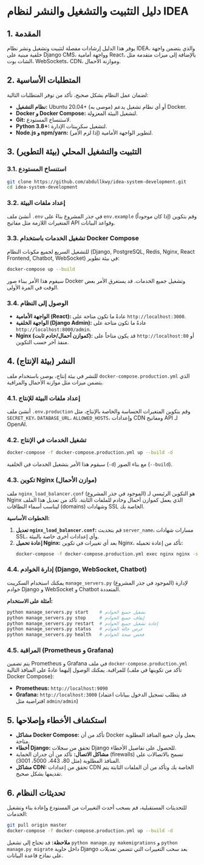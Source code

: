 # دليل التثبيت والتشغيل والنشر لنظام IDEA

## 1. المقدمة

يوفر هذا الدليل إرشادات مفصلة لتثبيت وتشغيل ونشر نظام IDEA، والذي يتضمن واجهة خلفية مبنية على Django CMS، وواجهة أمامية React، بالإضافة إلى ميزات متقدمة مثل الشات بوت، WebSockets، CDN، وموازنة الأحمال.

## 2. المتطلبات الأساسية

لضمان عمل النظام بشكل صحيح، تأكد من توفر المتطلبات التالية:

*   **نظام التشغيل:** Ubuntu 20.04+ (موصى به) أو أي نظام تشغيل يدعم Docker.
*   **Docker و Docker Compose:** لتشغيل البيئة المعزولة.
*   **Git:** لاستنساخ المستودع.
*   **Python 3.8+:** لتشغيل سكريبتات الإدارة.
*   **Node.js و npm/yarn:** لتطوير الواجهة الأمامية (إذا لزم الأمر).

## 3. التثبيت والتشغيل المحلي (بيئة التطوير)

### 3.1. استنساخ المستودع

```bash
git clone https://github.com/abdullkwy/idea-system-development.git
cd idea-system-development
```

### 3.2. إعداد ملفات البيئة

أنشئ ملف `.env` في جذر المشروع بناءً على `env.example` (إذا كان موجوداً) وقم بتكوين المتغيرات اللازمة مثل مفاتيح API وقواعد البيانات.

### 3.3. تشغيل الخدمات باستخدام Docker Compose

للتشغيل السريع لجميع مكونات النظام (Django, PostgreSQL, Redis, Nginx, React Frontend, Chatbot, WebSocket) في بيئة تطوير:

```bash
docker-compose up --build
```

سيقوم هذا الأمر ببناء صور Docker وتشغيل جميع الخدمات. قد يستغرق الأمر بعض الوقت في المرة الأولى.

### 3.4. الوصول إلى النظام

*   **الواجهة الأمامية (React):** عادةً ما تكون متاحة على `http://localhost:3000`.
*   **الواجهة الخلفية (Django Admin):** عادةً ما تكون متاحة على `http://localhost:8000/admin`.
*   **Nginx (كموازن أحمال/خادم ثابت):** قد يكون متاحاً على `http://localhost:80` أو منفذ آخر حسب التكوين.

## 4. النشر (بيئة الإنتاج)

للنشر في بيئة إنتاج، يوصى باستخدام ملف `docker-compose.production.yml` الذي يتضمن ميزات مثل موازنة الأحمال والمراقبة.

### 4.1. إعداد ملفات البيئة للإنتاج

أنشئ ملف `.env.production` وقم بتكوين المتغيرات الحساسة والخاصة بالإنتاج، مثل `SECRET_KEY`، `DATABASE_URL`، `ALLOWED_HOSTS`، وإعدادات CDN ومفاتيح API لـ OpenAI.

### 4.2. تشغيل الخدمات في الإنتاج

```bash
docker-compose -f docker-compose.production.yml up --build -d
```

سيقوم هذا الأمر بتشغيل الخدمات في الخلفية (`-d`) مع بناء الصور (`--build`).

### 4.3. تكوين Nginx (موازن الأحمال)

ملف `nginx_load_balancer.conf` (الموجود في جذر المشروع) هو التكوين الرئيسي لـ Nginx الذي يعمل كموازن أحمال وخادم للملفات الثابتة. تأكد من تعديل هذا الملف ليناسب أسماء النطاقات (domains) وشهادات SSL الخاصة بك.

**الخطوات الأساسية:**

1.  **تعديل `nginx_load_balancer.conf`:** قم بتحديث `server_name`، مسارات شهادات SSL، وأي إعدادات أخرى خاصة بالبيئة.
2.  **إعادة تحميل Nginx:** بعد أي تغييرات في تكوين Nginx، تأكد من إعادة تحميله:
    ```bash
    docker-compose -f docker-compose.production.yml exec nginx nginx -s reload
    ```

### 4.4. إدارة الخوادم (Django, WebSocket, Chatbot)

يمكنك استخدام السكريبت `manage_servers.py` (الموجود في جذر المشروع) لإدارة خوادم Django و WebSocket و Chatbot المتعددة.

**أمثلة على الاستخدام:**

```bash
python manage_servers.py start    # تشغيل جميع الخوادم
python manage_servers.py stop     # إيقاف جميع الخوادم
python manage_servers.py restart  # إعادة تشغيل جميع الخوادم
python manage_servers.py status   # عرض حالة الخوادم
python manage_servers.py health   # فحص صحة الخوادم
```

### 4.5. المراقبة (Prometheus و Grafana)

يتم تضمين Prometheus و Grafana في ملف `docker-compose.production.yml` للمراقبة. يمكنك الوصول إليهما عادةً على المنافذ التالية (تأكد من تكوينها في ملف Docker Compose):

*   **Prometheus:** `http://localhost:9090`
*   **Grafana:** `http://localhost:3000` (قد يتطلب تسجيل الدخول ببيانات اعتماد افتراضية مثل `admin/admin`)

## 5. استكشاف الأخطاء وإصلاحها

*   **مشاكل Docker Compose:** تأكد من أن Docker يعمل وأن جميع المنافذ المطلوبة متاحة.
*   **أخطاء Django:** تحقق من سجلات Django للحصول على تفاصيل الأخطاء.
*   **مشاكل الاتصال:** تأكد من أن جدران الحماية (firewalls) تسمح بالاتصالات على المنافذ المطلوبة (مثل 80، 443، 5000، 3001).
*   **مشاكل CDN:** تحقق من إعدادات CDN الخاصة بك وتأكد من أن الملفات الثابتة يتم تقديمها بشكل صحيح.

## 6. تحديثات النظام

للتحديثات المستقبلية، قم بسحب أحدث التغييرات من المستودع وإعادة بناء وتشغيل الخدمات:

```bash
git pull origin master
docker-compose -f docker-compose.production.yml up --build -d
```

**ملاحظة:** قد تحتاج إلى تشغيل `python manage.py makemigrations` و `python manage.py migrate` داخل حاوية Django بعد سحب التغييرات التي تتضمن تعديلات على نماذج قاعدة البيانات.
